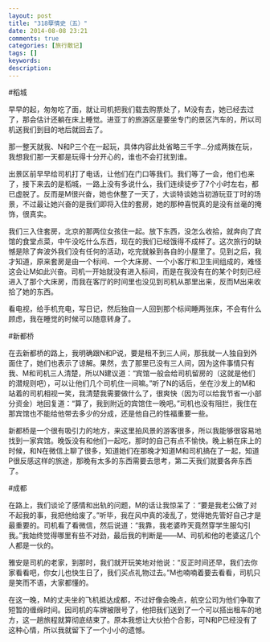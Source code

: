 ```yaml
---
layout: post
title: "318孽情史（五）"
date: 2014-08-08 23:21
comments: true
categories: [旅行散记]
tags: []
keywords: 
description: 
---
```

#稻城

早早的起，匆匆吃了面，就让司机把我们载去购票处了，M没有去，她已经去过了，那会估计还躺在床上睡觉。进亚丁的旅游区是要坐专门的景区汽车的，所以司机送我们到目的地后就回去了。

那一整天就我、N和P三个在一起玩，具体内容此处省略三千字...分成两拨在玩，我想我们那一天都是玩得十分开心的，谁也不会打扰到谁。

出景区前早早给司机打了电话，让他们在门口等我们。我们等了一会，他们也来了，接下来去的是稻城，一路上没有多说什么，我们连续徒步了7个小时左右，都已虚脱了。反而是M很兴奋，她也休整了一天了，大谈特谈她当初游玩亚丁时的场景，不过最让她兴奋的是我们即将入住的套房，她的那种喜悦真的是没有丝毫的掩饰，很真实。

我们三入住套房，北京的那两位女孩住一起。放下东西，没怎么收拾，就奔向了宾馆的食堂点菜，中午没吃什么东西，现在的我们已经饿得不成样了。这次旅行的缺憾是除了奔波外我们没有任何的活动，吃完就躲到各自的小屋里了。见到之后，我才知道，原来套房是由一个标间、一个大床房、一个小客厅和卫生间组成的，难怪这会让M如此兴奋。司机一开始就没有进入标间，而是在我没有在的某个时刻已经进入了那个大床房，而我在客厅的时间里也没见到司机从那里出来，反而M出来收拾了她的东西。

看电视，给手机充电，写日记，然后独自一人回到那个标间睡两张床，不会有什么顾虑，我在睡觉的时候可以随意转身了。

<!--more-->
#新都桥

在去新都桥的路上，我明确跟N和P说，要是租不到三人间，那我就一人独自到外面住了，她们也表示了谅解。果然，去了那里已没有三人间，因为这件事情只有我、M和司机三人清楚，所以N建议道：“宾馆一般会给司机留房的（这就是他们的潜规则吧），可以让他们几个司机住一间嘛。”听了N的话后，坐在沙发上的M和站着的司机相视一笑，我清楚我需要做什么了，很爽快（因为可以给我节省一小部分资金）地回复道：“算了，我到附近的宾馆住一晚吧。”司机也没有阻拦，我住在那宾馆也不能给他带去多少的分成，还是他自己的性福重要一些。

新都桥是一个很有吸引力的地方，来这里拍风景的游客很多，所以我能够很容易地找到一家宾馆。晚饭没有和他们一起吃，那时的自己有点不愉快。晚上躺在床上的时候，和N在微信上聊了很多，知道她们在那晚才知道M和司机搞在了一起，知道P很反感这样的旅途，那晚有太多的东西需要去思考，第二天我们就要各奔东西了。


#成都

在路上，我们谈论了感情和出轨的问题，M的话让我惊呆了：“要是我老公做了对不起我的事，我把他给废了。”听毕，我在风中真的凌乱了，觉得她先管好自己才是最重要的。司机看了看微信，然后说道：“我靠，我老婆昨天竟然穿学生服勾引我。”我始终觉得哪里有些不对劲，最后我的判断是——M、司机和他的老婆这几个人都是一伙的。

雅安是司机的老家，到那时，我们就开玩笑地对他说：“反正时间还早，我们去你家看看吧，你女儿也快生日了，我们买点礼物过去。”M也喃喃着要去看看，司机只是笑而不语，大家都懂的。

在这一晚，M的丈夫坐的飞机抵达成都，不过好像会晚点，航空公司为他们争取了短暂的缠绵时间。因司机的车牌被限号了，他把我们送到了一个可以搭出租车的地方，这一趟旅程就算彻底结束了。原本我想让大伙拍个合影，可N和P已经没有了这种心情，所以我就留下了一个小小的遗憾。